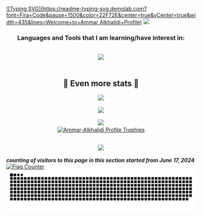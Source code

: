 [![Typing SVG](https://readme-typing-svg.demolab.com?font=Fira+Code&pause=1500&color=22F72E&center=true&vCenter=true&width=435&lines=Welcome+to+Ammar Alkhalidi+Profile)](https://git.io/typing-svg)
<img src="https://user-images.githubusercontent.com/73097560/115834477-dbab4500-a447-11eb-908a-139a6edaec5c.gif">
  </br>
  <div align="center">
    <h3>Languages and Tools that I am learning/have interest in:</h3>
    </br>
    <a href="https://skillicons.dev">
      <img src="https://skillicons.dev/icons?i=ts,js,python,nodejs,tailwind,react,vite,mysql,git,bash,linux,docker,jest,gcp" />
    </a>
  </div>
  </br>
</section>

<h2 align="center"> 🚀 Even more stats 🚀</h2>
<p align="center">
  <img src="https://github-readme-stats.vercel.app/api?username=Ammar-Alkhalidi&bg_color=22272e&border_color=444c56&text_color=adbac7&show_icons=true&title_color=e72c2b&icon_color=ff565a" />
</p>
<p align="center">
  <img src="https://github-readme-streak-stats.herokuapp.com/?user=Ammar-Alkhalidi&theme=neon" />
</p>

<div align="middle"><img src="https://komarev.com/ghpvc/?username=Ammar-Alkhalidi&color=blueviolet"></div>

<!-- GitHub Profile Trophies https://github.com/ryo-ma/github-profile-trophy -->
<div align="center">
  <a href="https://github.com/ryo-ma/github-profile-trophy">
    <img src="https://github-profile-trophy.vercel.app/?username=Ammar-Alkhalidi&theme=onestar&no-frame=true&row=2&column=3" alt="Ammar-Alkhalidi Profile Trophies" />
  </a>
</div>
</br>

<p align="center">
<img src="https://profile-counter.glitch.me/Ammar-Alkhalidi/count.svg">  
</p>
<b><i>counting of visitors to this page in this section started from June 17, 2024</i></b>
<a href="https://info.flagcounter.com/eRUa"><img src="https://s11.flagcounter.com/count2/eRUa/bg_FFFFFF/txt_000000/border_CCCCCC/columns_6/maxflags_200/viewers_0/labels_1/pageviews_0/flags_0/percent_0/" alt="Flag Counter" border="0"></a>

<picture>
  <source
    media="(prefers-color-scheme: dark)"
    srcset="https://raw.githubusercontent.com/platane/snk/output/github-contribution-grid-snake-dark.svg"
  />
  <source
    media="(prefers-color-scheme: light)"
    srcset="https://raw.githubusercontent.com/platane/snk/output/github-contribution-grid-snake.svg"
  />
  <img
    alt="github contribution grid snake animation"
    src="https://raw.githubusercontent.com/platane/snk/output/github-contribution-grid-snake.svg"
  />
</picture>
